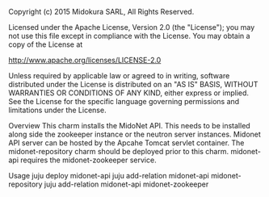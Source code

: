 Copyright (c) 2015 Midokura SARL, All Rights Reserved.

Licensed under the Apache License, Version 2.0 (the "License"); you may not use this file except in compliance with the License. You may obtain a copy of the License at

http://www.apache.org/licenses/LICENSE-2.0

Unless required by applicable law or agreed to in writing, software distributed under the License is distributed on an "AS IS" BASIS, WITHOUT WARRANTIES OR CONDITIONS OF ANY KIND, either express or implied. See the License for the specific language governing permissions and limitations under the License.

Overview
This charm installs the MidoNet API. This needs to be installed along side the zookeeper instance or the neutron server instances. Midonet API server can be hosted by the Apcahe Tomcat servlet container.
The midonet-repository charm should be deployed prior to this charm.
midonet-api requires the midonet-zookeeper service.


Usage
juju deploy midonet-api
juju add-relation midonet-api midonet-repository
juju add-relation midonet-api midonet-zookeeper



